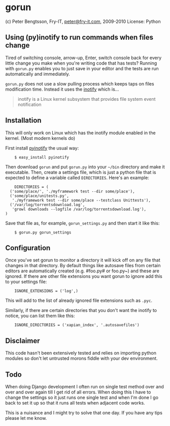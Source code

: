 gorun
=====

(c) Peter Bengtsson, Fry-IT, peter@fry-it.com, 2009-2010
License: Python


Using (py)inotify to run commands when files change
---------------------------------------------------

Tired of switching console, arrow-up, Enter, switch console back for
every little change you make when you're writing code that has tests?
Running with `gorun.py` enables you to just save in your editor and
the tests are run automatically and immediately. 

`gorun.py` does not use a slow pulling process which keeps taps on
files modification time. Instead it uses the
[inotify](http://en.wikipedia.org/wiki/Inotify) which is...

> inotify is a Linux kernel subsystem that provides file system event
> notification


Installation
------------

This will only work on Linux which has the inotify module enabled in
the kernel. (Most modern kernels do)

First install [pyinotify](http://trac.dbzteam.org/pyinotify) the usual
way:

        $ easy_install pyinotify
	
Then download `gorun` and put `gorun.py` into your `~/bin` directory
and make it executable. Then, create a settings file, which is just a
python file that is expected to define a variable called
`DIRECTORIES`. Here's an example:

        DIRECTORIES = (
	  ('some/place/', './myframework test --dir some/place'),
	  ('some/place/unitests.py', 
	   './myframework test --dir some/place --testclass Unittests'),
	  ('/var/log/torrentsdownload.log',
	   'growl downloads --logfile /var/log/torrentsdownload.log'),
	)

Save that file as, for example, `gorun_settings.py` and then start it
like this:

        $ gorun.py gorun_settings

Configuration
-------------

Once you've set gorun to monitor a directory it will kick off on any
file that changes in that directory. By default things like autosave
files from certain editors are automatically created (e.g. #foo.py# or
foo.py~) and these are ignored. If there are other file extensions you
want gorun to ignore add this to your settings file:

        IGNORE_EXTENSIONS = ('log',)
        
This will add to the list of already ignored file extensions such as
`.pyc`. 

Similarly, if there are certain directories that you don't want the
inotify to notice, you can list them like this:

        IGNORE_DIRECTORIES = ('xapian_index', '.autosavefiles')
        
Disclaimer
----------

This code hasn't been extensively tested and relies on importing
python modules so don't let untrusted morons fiddle with your dev
environment.

Todo
----

When doing Django development I often run on single test method over
and over and over again till I get rid of all errors. When doing this
I have to change the settings so it just runs one single test and when
I'm done I go back to set it up so that it runs all tests when adjacent 
code works. 

This is a nuisance and I might try to solve that one day. If you have
any tips please let me know. 